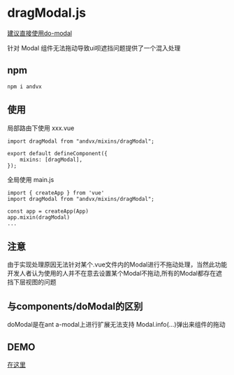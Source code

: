 # dragModal.js  

[建议直接使用do-modal](../components/doModal/README.md)

针对 Modal 组件无法拖动导致ui呗遮挡问题提供了一个混入处理   

## npm
```
npm i andvx
```

## 使用
局部路由下使用 xxx.vue
```
import dragModal from "andvx/mixins/dragModal";

export default defineComponent({
    mixins: [dragModal],
});
```

全局使用 main.js
```
import { createApp } from 'vue'
import dragModal from "andvx/mixins/dragModal";

const app = createApp(App)
app.mixin(dragModal)
...
```

## 注意

由于实现处理原因无法针对某个.vue文件内的Modal进行不拖动处理，当然此功能开发人者认为使用的人并不在意去设置某个Modal不拖动,所有的Modal都存在遮挡下层视图的问题


## 与components/doModal的区别

doModal是在ant a-modal上进行扩展无法支持 Modal.info(...)弹出来组件的拖动
## DEMO

[在这里](../src/views/modal/index.vue)
